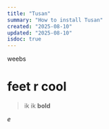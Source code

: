 ```yaml
---
title: "Tusan"
summary: "How to install Tusan"
created: "2025-08-10"
updated: "2025-08-10"
isdoc: true
---
```


weebs

# feet r cool
> ik ik
**bold**

*e*